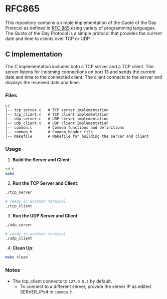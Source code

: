 # RFC865

This repository contains a simple implementation of the Quote of the Day Protocol as defined in [RFC 865](https://datatracker.ietf.org/doc/html/rfc865) using variety of programming languages. The Quote of the Day Protocol is a simple protocol that provides the current date and time to clients over TCP or UDP.

## C Implementation
The C implementation includes both a TCP server and a TCP client. The server listens for incoming connections on port 13 and sends the current date and time to the connected client. The client connects to the server and displays the received date and time.

### Files

```
c/
|-- tcp_server.c   # TCP server implementation
|-- tcp_client.c   # TCP client implementation
|-- udp_server.c   # UDP server implementation
|-- udp_client.c   # UDP client implementation
|-- common.c       # Common functions and definitions
|-- common.h       # Common header file
|-- Makefile       # Makefile for building the server and client
```

### Usage

1. **Build the Server and Client**:

```bash
cd c
make
```

2. **Run the TCP Server and Client**:

```bash
./tcp_server
```

```bash
# ready in another terminal
./tcp_client
```

3. **Run the UDP Server and Client**:

```bash
./udp_server
```

```bash
# ready in another terminal
./udp_client
```

4. **Clean Up**:

```bash
make clean
```

### Notes

- The tcp_client connects to `127.0.0.1` by default.
    - To connect to a different server, provide the server IP as edited SERVER_IPv4 in `common.h`.

